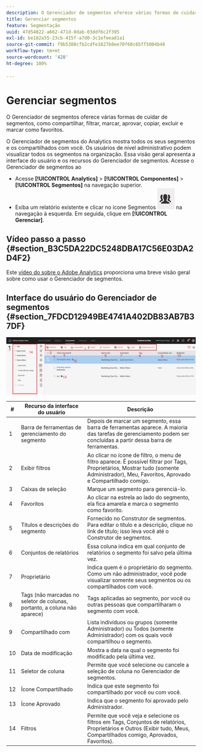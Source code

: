 ```yaml
---
description: O Gerenciador de segmentos oferece várias formas de cuidar de segmentos, como compartilhar, filtrar, marcar, aprovar, copiar, excluir e marcar como favoritos.
title: Gerenciar segmentos
feature: Segmentação
uuid: 47d54822-a662-471d-8dab-03ddf6c2f395
exl-id: be182a55-23cb-415f-a7d0-3c1efeead1a1
source-git-commit: f9b5380cfb2cdfe1827b8ee70f60c65ff5004b48
workflow-type: tm+mt
source-wordcount: '428'
ht-degree: 100%

---
```


# Gerenciar segmentos

O Gerenciador de segmentos oferece várias formas de cuidar de segmentos, como compartilhar, filtrar, marcar, aprovar, copiar, excluir e marcar como favoritos.

O Gerenciador de segmentos do Analytics mostra todos os seus segmentos e os compartilhados com você. Os usuários de nível administrativo podem visualizar todos os segmentos na organização. Essa visão geral apresenta a interface do usuário e os recursos do Gerenciador de segmentos. Acesse o Gerenciador de segmentos ao

* Acesse **[!UICONTROL Analytics]** > **[!UICONTROL Componentes]** > **[!UICONTROL Segmentos]** na navegação superior.
* Exiba um relatório existente e clicar no ícone Segmentos ![](assets/segment_icon.png) na navegação à esquerda. Em seguida, clique em **[!UICONTROL Gerenciar]**.

## Vídeo passo a passo {#section_B3C5DA22DC5248DBA17C56E03DA2D4F2}

Este [vídeo do sobre o Adobe Analytics](https://docs.adobe.com/content/help/pt-BR/analytics-learn/tutorials/components/segmentation/segment-management-and-sharing.html) proporciona uma breve visão geral sobre como usar o Gerenciador de segmentos.

## Interface do usuário do Gerenciador de segmentos {#section_7FDCD12949BE4741A402DB83AB7B37DF}

![](assets/segment_manager_ui.png)

| # | Recurso da interface do usuário | Descrição |
|---|---|---|
| 1 | Barra de ferramentas de gerenciamento do segmento | Depois de marcar um segmento, essa barra de ferramentas aparece. A maioria das tarefas de gerenciamento podem ser concluídas a partir dessa barra de ferramentas. |
| 2 | Exibir filtros | Ao clicar no ícone de filtro, o menu de filtro aparece. É possível filtrar por Tags, Proprietários, Mostrar tudo (somente Administrador), Meu, Favoritos, Aprovado e Compartilhado comigo. |
| 3 | Caixas de seleção | Marque um segmento para gerenciá-lo. |
| 4 | Favoritos | Ao clicar na estrela ao lado do segmento, ela fica amarela e marca o segmento como favorito. |
| 5 | Títulos e descrições do segmento | Fornecido no Construtor de segmentos. Para editar o título e a descrição, clique no link de título; isso leva você até o Construtor de segmentos. |
| 6 | Conjuntos de relatórios | Essa coluna indica em qual conjunto de relatórios o segmento foi salvo pela última vez. |
| 7 | Proprietário | Indica quem é o proprietário do segmento. Como um não administrador, você pode visualizar somente seus segmentos ou os compartilhados com você. |
| 8 | Tags (não marcadas no seletor de colunas, portanto, a coluna não aparece) | Tags aplicadas ao segmento, por você ou outras pessoas que compartilharam o segmento com você. |
| 9 | Compartilhado com | Lista indivíduos ou grupos (somente Administrador) ou Todos (somente Administrador) com os quais você compartilhou o segmento. |
| 10 | Data de modificação | Mostra a data na qual o segmento foi modificado pela última vez. |
| 11 | Seletor de coluna | Permite que você selecione ou cancele a seleção de coluna no Gerenciador de segmentos. |
| 12 | Ícone Compartilhado | Indica que este segmento foi compartilhado por você ou com você. |
| 13 | Ícone Aprovado | Indica que o segmento foi aprovado pelo Administrador. |
| 14 | Filtros | Permite que você veja e selecione os filtros em Tags, Conjuntos de relatórios, Proprietários e Outros (Exibir tudo, Meus, Compartilhados comigo, Aprovados, Favoritos). |
